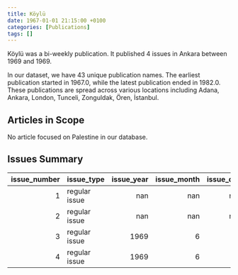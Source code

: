 ```yaml
---
title: Köylü
date: 1967-01-01 21:15:00 +0100
categories: [Publications]
tags: []
---
```


Köylü was a bi-weekly publication. It published 4 issues in Ankara between 1969 and 1969.

In our dataset, we have 43 unique publication names. The earliest publication started in 1967.0, while the latest publication ended in 1982.0. These publications are spread across various locations including Adana, Ankara, London, Tunceli, Zonguldak, Ören, İstanbul.

## Articles in Scope

No article focused on Palestine in our database.

## Issues Summary

|   issue_number | issue_type    |   issue_year |   issue_month |   issue_day |
|---------------:|:--------------|-------------:|--------------:|------------:|
|              1 | regular issue |          nan |           nan |         nan |
|              2 | regular issue |          nan |           nan |         nan |
|              3 | regular issue |         1969 |             6 |          11 |
|              4 | regular issue |         1969 |             6 |          27 |